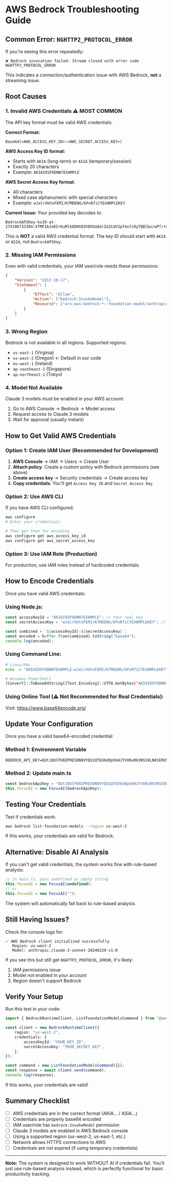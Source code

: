 # AWS Bedrock Troubleshooting Guide

## Common Error: `NGHTTP2_PROTOCOL_ERROR`

If you're seeing this error repeatedly:

```
❌ Bedrock invocation failed: Stream closed with error code NGHTTP2_PROTOCOL_ERROR
```

This indicates a connection/authentication issue with AWS Bedrock, **not** a streaming issue.

## Root Causes

### 1. Invalid AWS Credentials ⚠️ MOST COMMON

The API key format must be valid AWS credentials:

**Correct Format:**

```
Base64(<AWS_ACCESS_KEY_ID>:<AWS_SECRET_ACCESS_KEY>)
```

**AWS Access Key ID format:**

-   Starts with `AKIA` (long-term) or `ASIA` (temporary/session)
-   Exactly 20 characters
-   Example: `AKIAIOSFODNN7EXAMPLE`

**AWS Secret Access Key format:**

-   40 characters
-   Mixed case alphanumeric with special characters
-   Example: `wJalrXUtnFEMI/K7MDENG/bPxRfiCYEXAMPLEKEY`

**Current Issue:**
Your provided key decodes to:

```
BedrockAPIKey-ks39-at-274106733304:XfMFIAJe8IrKuMlkODHS03VEKGUAdrZe2CmV3pT4x7c0yTQBlbu/wPf/+nc=
```

This is **NOT** a valid AWS credential format. The key ID should start with `AKIA` or `ASIA`, not `BedrockAPIKey`.

### 2. Missing IAM Permissions

Even with valid credentials, your IAM user/role needs these permissions:

```json
{
	"Version": "2012-10-17",
	"Statement": [
		{
			"Effect": "Allow",
			"Action": ["bedrock:InvokeModel"],
			"Resource": ["arn:aws:bedrock:*::foundation-model/anthropic.claude-3-*"]
		}
	]
}
```

### 3. Wrong Region

Bedrock is not available in all regions. Supported regions:

-   `us-east-1` (Virginia)
-   `us-west-2` (Oregon) ← Default in our code
-   `eu-west-1` (Ireland)
-   `ap-southeast-1` (Singapore)
-   `ap-northeast-1` (Tokyo)

### 4. Model Not Available

Claude 3 models must be enabled in your AWS account:

1. Go to AWS Console → Bedrock → Model access
2. Request access to Claude 3 models
3. Wait for approval (usually instant)

## How to Get Valid AWS Credentials

### Option 1: Create IAM User (Recommended for Development)

1. **AWS Console** → IAM → Users → Create User
2. **Attach policy**: Create a custom policy with Bedrock permissions (see above)
3. **Create access key** → Security credentials → Create access key
4. **Copy credentials**: You'll get `Access Key ID` and `Secret Access Key`

### Option 2: Use AWS CLI

If you have AWS CLI configured:

```bash
aws configure
# Enter your credentials

# Then get them for encoding
aws configure get aws_access_key_id
aws configure get aws_secret_access_key
```

### Option 3: Use IAM Role (Production)

For production, use IAM roles instead of hardcoded credentials.

## How to Encode Credentials

Once you have valid AWS credentials:

### Using Node.js:

```javascript
const accessKeyId = "AKIAIOSFODNN7EXAMPLE"; // Your real key
const secretAccessKey = "wJalrXUtnFEMI/K7MDENG/bPxRfiCYEXAMPLEKEY"; // Your real secret

const combined = `${accessKeyId}:${secretAccessKey}`;
const encoded = Buffer.from(combined).toString("base64");
console.log(encoded);
```

### Using Command Line:

```bash
# Linux/Mac
echo -n "AKIAIOSFODNN7EXAMPLE:wJalrXUtnFEMI/K7MDENG/bPxRfiCYEXAMPLEKEY" | base64

# Windows PowerShell
[Convert]::ToBase64String([Text.Encoding]::UTF8.GetBytes("AKIAIOSFODNN7EXAMPLE:wJalrXUtnFEMI/K7MDENG/bPxRfiCYEXAMPLEKEY"))
```

### Using Online Tool (⚠️ Not Recommended for Real Credentials):

Visit: https://www.base64encode.org/

## Update Your Configuration

Once you have a valid base64-encoded credential:

### Method 1: Environment Variable

```env
BEDROCK_API_KEY=QUtJQUlPU0ZPRE5ON0VYQU1QTEU6d0phbHJYVXRuRkVNSS9LN01ERU5HL2JQeFJmaUNZRVhBTVBMRUtFWQ==
```

### Method 2: Update main.ts

```typescript
const bedrockApiKey = "QUtJQUlPU0ZPRE5ON0VYQU1QTEU6d0phbHJYVXRuRkVNSS9LN01ERU5HL2JQeFJmaUNZRVhBTVBMRUtFWQ==";
this.focusAI = new FocusAI(bedrockApiKey);
```

## Testing Your Credentials

Test if credentials work:

```bash
aws bedrock list-foundation-models --region us-west-2
```

If this works, your credentials are valid for Bedrock.

## Alternative: Disable AI Analysis

If you can't get valid credentials, the system works fine with rule-based analysis:

```typescript
// In main.ts, pass undefined or empty string
this.focusAI = new FocusAI(undefined);
// or
this.focusAI = new FocusAI("");
```

The system will automatically fall back to rule-based analysis.

## Still Having Issues?

Check the console logs for:

```
✅ AWS Bedrock client initialized successfully
   Region: us-west-2
   Model: anthropic.claude-3-sonnet-20240229-v1:0
```

If you see this but still get `NGHTTP2_PROTOCOL_ERROR`, it's likely:

1. IAM permissions issue
2. Model not enabled in your account
3. Region doesn't support Bedrock

## Verify Your Setup

Run this test in your code:

```typescript
import { BedrockRuntimeClient, ListFoundationModelsCommand } from "@aws-sdk/client-bedrock-runtime";

const client = new BedrockRuntimeClient({
	region: "us-west-2",
	credentials: {
		accessKeyId: "YOUR_KEY_ID",
		secretAccessKey: "YOUR_SECRET_KEY",
	},
});

const command = new ListFoundationModelsCommand({});
const response = await client.send(command);
console.log(response);
```

If this works, your credentials are valid!

## Summary Checklist

-   [ ] AWS credentials are in the correct format (AKIA... / ASIA...)
-   [ ] Credentials are properly base64 encoded
-   [ ] IAM user/role has `bedrock:InvokeModel` permission
-   [ ] Claude 3 models are enabled in AWS Bedrock console
-   [ ] Using a supported region (us-west-2, us-east-1, etc.)
-   [ ] Network allows HTTPS connections to AWS
-   [ ] Credentials are not expired (if using temporary credentials)

---

**Note:** The system is designed to work WITHOUT AI if credentials fail. You'll just use rule-based analysis instead, which is perfectly functional for basic productivity tracking.
